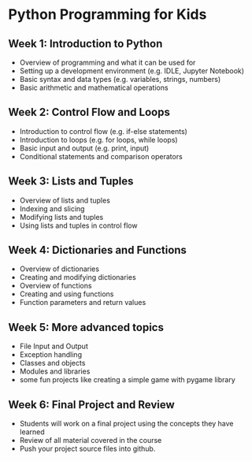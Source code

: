 # Python Programming for Kids

## Week 1: Introduction to Python
- Overview of programming and what it can be used for
- Setting up a development environment (e.g. IDLE, Jupyter Notebook)
- Basic syntax and data types (e.g. variables, strings, numbers)
- Basic arithmetic and mathematical operations

## Week 2: Control Flow and Loops
- Introduction to control flow (e.g. if-else statements)
- Introduction to loops (e.g. for loops, while loops)
- Basic input and output (e.g. print, input)
- Conditional statements and comparison operators

## Week 3: Lists and Tuples
- Overview of lists and tuples
- Indexing and slicing
- Modifying lists and tuples
- Using lists and tuples in control flow

## Week 4: Dictionaries and Functions
- Overview of dictionaries
- Creating and modifying dictionaries
- Overview of functions
- Creating and using functions
- Function parameters and return values

## Week 5: More advanced topics
- File Input and Output
- Exception handling
- Classes and objects
- Modules and libraries
- some fun projects like creating a simple game with pygame library

## Week 6: Final Project and Review
- Students will work on a final project using the concepts they have learned
- Review of all material covered in the course
- Push your project source files into github.  